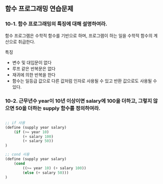## 함수 프로그래밍 연습문제

### 10-1. 함수 프로그래밍의 특징에 대해 설명하여라.

함수 프로그램은 수학적 함수를 기반으로 하며, 프로그램이 하는 일을 수학적 함수의 계산으로 취급한다. 

특징

- 변수 및 대입문이 없다
- 루프 같은 반복문은 없다
- 재귀에 의한 반복을 한다
- 함수는 일등급 값으로 다른 값처럼 인자로 사용될 수 있고 반환 값으로도 사용될 수 있다.

### 10-2. 근무년수 year이 10년 이상이면 salary에 100을 더하고, 그렇지 않으면 50을 더하는 supply 함수를 정의하여라.

```scheme

;; if 사용
(define (supply year salary)
	(if (>= year 10)
		(+ salary 100)
		(+ salary 50))
)

;; cond 사용
(define (supply year salary)
	(cond
		((>= year 10) (+ salary 100))
		(else (+ salary 50)))
)
```
